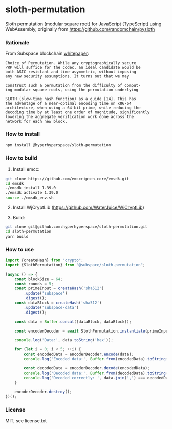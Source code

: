 # sloth-permutation
Sloth permutation (modular square root) for JavaScript (TypeScript) using WebAssembly, originally from https://github.com/randomchain/pysloth

### Rationale

From Subspace blockchain [whitepaper](https://drive.google.com/file/d/1v847u_XeVf0SBz7Y7LEMXi72QfqirstL/view):
```
Choice of Permutation. While any cryptographically secure
PRP will suffice for the codec, an ideal candidate would be
both ASIC resistant and time-asymmetric, without imposing
any new security assumptions. It turns out that we may

construct such a permutation from the difficulty of comput-
ing modular square roots, using the permutation underlying

SLOTH (slow-time hash function) as a guide [14]. This has
the advantage of a near-optimal encoding time on x86-64
architecture, when using a 64-bit prime, while reducing the
decoding time by at least one order of magnitude, significantly
lowering the aggregate verification work done across the
network for each new block.
```

### How to install
```bash
npm install @hyperhyperspace/sloth-permutation
```

### How to build

1. Install emcc:
```bash
git clone https://github.com/emscripten-core/emsdk.git 
cd emsdk
./emsdk install 1.39.0
./emsdk activate 1.39.0
source ./emsdk_env.sh
```

2. Install WjCryptLib (https://github.com/WaterJuice/WjCryptLib)

3. Build:
```bash
git clone git@github.com:hyperhyperspace/sloth-permutation.git
cd sloth-permutation
yarn build
```

### How to use
```typescript
import {createHash} from "crypto";
import {SlothPermutation} from "@subspace/sloth-permutation";

(async () => {
    const blockSize = 64;
    const rounds = 5;
    const primeInput = createHash('sha512')
        .update('subspace')
        .digest();
    const dataBlock = createHash('sha512')
        .update('subspace-data')
        .digest();

    const data = Buffer.concat([dataBlock, dataBlock]);

    const encoderDecoder = await SlothPermutation.instantiate(primeInput, blockSize, rounds);

    console.log('Data:', data.toString('hex'));

    for (let i = 0; i < 5; ++i) {
        const encodedData = encoderDecoder.encode(data);
        console.log('Encoded data:', Buffer.from(encodedData).toString('hex'));

        const decodedData = encoderDecoder.decode(encodedData);
        console.log('Decoded data:', Buffer.from(decodedData).toString('hex'));
        console.log('Decoded correctly: ', data.join(',') === decodedData.join(','));
    }

    encoderDecoder.destroy();
})();
```

### License
MIT, see license.txt

